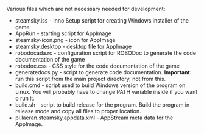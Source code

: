 Various files which are not necessary needed for development:

- steamsky.iss      - Inno Setup script for creating Windows installer of the
                      game
- AppRun            - starting script for AppImage
- steamsky-icon.png - icon for AppImage
- steamsky.desktop  - desktop file for AppImage
- robodocada.rc     - configuration script for ROBODoc to generate the code
                      documentation of the game
- robodoc.css       - CSS style for the code documentation of the game
- generatedocs.py   - script to generate code documentation. **Important:** run
                      this script from the main project directory, not from
                      this.
- build.cmd         - script used to build Windows version of the program on
                      Linux. You will probably have to change PATH variable
                      inside if you want o run it.
- build.sh          - script to build release for the program. Build the
                      program in release mode and copy all files to proper
                      location.
- pl.laeran.steamsky.appdata.xml - AppStream meta data for the AppImage.
